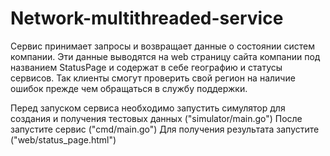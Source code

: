 # Network-multithreaded-service

Сервис принимает запросы и возвращает данные о состоянии систем компании. Эти данные выводятся на web страницу сайта компании под названием StatusPage и
содержат в себе географию и статусы сервисов. Так клиенты смогут проверить свой регион на наличие ошибок прежде чем обращаться в службу поддержки.

Перед запуском сервиса необходимо запустить симулятор для создания и получения тестовых данных ("simulator/main.go")
После запустите сервис ("cmd/main.go")
Для получения результата запустите ("web/status_page.html")
